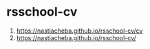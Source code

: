 # rsschool-cv

1. https://nastiacheba.github.io/rsschool-cv/cv
2. https://nastiacheba.github.io/rsschool-cv/
